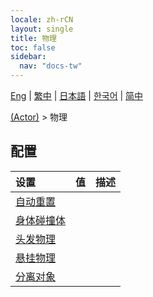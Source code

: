 ```yaml
---
locale: zh-rCN
layout: single
title: 物理
toc: false
sidebar:
  nav: "docs-tw"
---
```

[Eng](/dancexr/menu/2025.5/actor/physics_settings) | [繁中](/tw/dancexr/menu/2025.5/actor/physics_settings) | [日本語](/jp/dancexr/menu/2025.5/actor/physics_settings) | [한국어](/kr/dancexr/menu/2025.5/actor/physics_settings) | [简中](/zh/dancexr/menu/2025.5/actor/physics_settings)

[(Actor)](../menu#(Actor)) > 物理

## 配置

| 设置 | 值 | 描述 |
| :--- | --- | :--- |
| [自动重置](auto_reset) |
| [身体碰撞体](body_colliders) |
| [头发物理](hair_physics) |
| [悬挂物理](cloth_physics) |
| [分离对象](detach_object) |
